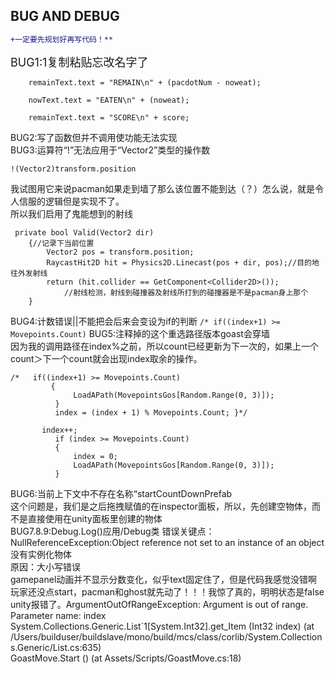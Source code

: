 ## BUG AND DEBUG
```diff
+一定要先规划好再写代码！**
```
<font size=4>BUG1:1复制粘贴忘改名字了</font>  

```
	remainText.text = "REMAIN\n" + (pacdotNum - noweat);
	
	nowText.text = "EATEN\n" + (noweat);
	
	remainText.text = "SCORE\n" + score;
```
BUG2:写了函数但并不调用使功能无法实现  
BUG3:运算符“!”无法应用于“Vector2”类型的操作数	  

```
!(Vector2)transform.position
```
我试图用它来说pacman如果走到墙了那么该位置不能到达（？）怎么说，就是令人信服的逻辑但是实现不了。  
所以我们启用了鬼能想到的射线  
```
 private bool Valid(Vector2 dir)
    {//记录下当前位置
        Vector2 pos = transform.position;
        RaycastHit2D hit = Physics2D.Linecast(pos + dir, pos);//目的地往外发射线
        return (hit.collider == GetComponent<Collider2D>());
            //射线检测，射线到碰撞器及射线所打到的碰撞器是不是pacman身上那个
    }
```
BUG4:计数错误||不能把会后来会变设为if的判断
```/* if((index+1) >= Movepoints.Count)```
BUG5:注释掉的这个重选路径版本goast会穿墙   
因为我的调用路径在index%之前，所以count已经更新为下一次的，如果上一个count＞下一个count就会出现index取余的操作。
```
/*	 if((index+1) >= Movepoints.Count)
         {
              LoadAPath(MovepointsGos[Random.Range(0, 3)]);
          }
          index = (index + 1) % Movepoints.Count; }*/

 	   index++;
          if (index >= Movepoints.Count)
          {
              index = 0;
              LoadAPath(MovepointsGos[Random.Range(0, 3)]);
          }
```
BUG6:当前上下文中不存在名称“startCountDownPrefab	  
这个问题是，我们是之后拖拽赋值的在inspector面板，所以，先创建空物体，而不是直接使用在unity面板里创建的物体   
BUG7.8.9:Debug.Log()应用/Debug类  错误关键点：NullReferenceException:Object reference not set to an instance of an object 没有实例化物体  
原因：大小写错误  
gamepanel动画并不显示分数变化，似乎text固定住了，但是代码我感觉没错啊  
玩家还没点start，pacman和ghost就先动了！！！我惊了真的，明明状态是false  
unity报错了。ArgumentOutOfRangeException: Argument is out of range.  
   Parameter name: index  
   System.Collections.Generic.List`1[System.Int32].get_Item (Int32 index) (at /Users/builduser/buildslave/mono/build/mcs/class/corlib/System.Collections.Generic/List.cs:635)  
   GoastMove.Start () (at Assets/Scripts/GoastMove.cs:18)  



